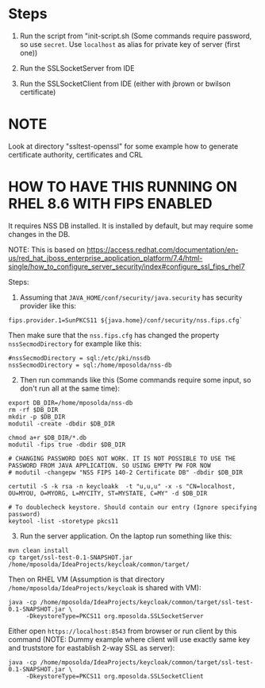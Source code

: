 Steps
=====
1) Run the script from "init-script.sh (Some commands require password, so use `secret`.
Use `localhost` as alias for private key of server (first one))

3) Run the SSLSocketServer from IDE

4) Run the SSLSocketClient from IDE (either with jbrown or bwilson certificate)



# NOTE

Look at directory "ssltest-openssl" for some example how to generate certificate authority, certificates and CRL

# HOW TO HAVE THIS RUNNING ON RHEL 8.6 WITH FIPS ENABLED

It requires NSS DB installed. It is installed by default, but may require some changes in the DB. 

NOTE: This is based on https://access.redhat.com/documentation/en-us/red_hat_jboss_enterprise_application_platform/7.4/html-single/how_to_configure_server_security/index#configure_ssl_fips_rhel7

Steps:

1) Assuming that `JAVA_HOME/conf/security/java.security` has security provider like this:

```
fips.provider.1=SunPKCS11 ${java.home}/conf/security/nss.fips.cfg`
```

Then make sure that the `nss.fips.cfg` has changed the property `nssSecmodDirectory` for example like this:

```
#nssSecmodDirectory = sql:/etc/pki/nssdb
nssSecmodDirectory = sql:/home/mposolda/nss-db
```

2) Then run commands like this (Some commands require some input, so don't run all at the same time):
```
export DB_DIR=/home/mposolda/nss-db
rm -rf $DB_DIR
mkdir -p $DB_DIR
modutil -create -dbdir $DB_DIR

chmod a+r $DB_DIR/*.db
modutil -fips true -dbdir $DB_DIR

# CHANGING PASSWORD DOES NOT WORK. IT IS NOT POSSIBLE TO USE THE PASSWORD FROM JAVA APPLICATION. SO USING EMPTY PW FOR NOW
# modutil -changepw "NSS FIPS 140-2 Certificate DB" -dbdir $DB_DIR

certutil -S -k rsa -n keycloakk  -t "u,u,u" -x -s "CN=localhost, OU=MYOU, O=MYORG, L=MYCITY, ST=MYSTATE, C=MY" -d $DB_DIR

# To doublecheck keystore. Should contain our entry (Ignore specifying password)
keytool -list -storetype pkcs11
```

3) Run the server application. On the laptop run something like this:

```
mvn clean install
cp target/ssl-test-0.1-SNAPSHOT.jar /home/mposolda/IdeaProjects/keycloak/common/target/
```

Then on RHEL VM (Assumption is that directory `/home/mposolda/IdeaProjects/keycloak` is shared with VM):
```
java -cp /home/mposolda/IdeaProjects/keycloak/common/target/ssl-test-0.1-SNAPSHOT.jar \
     -DkeystoreType=PKCS11 org.mposolda.SSLSocketServer
```

Either open `https://localhost:8543` from browser or run client by this command
(NOTE: Dummy example where client will use exactly same key and truststore for eastablish 2-way SSL as server):

```
java -cp /home/mposolda/IdeaProjects/keycloak/common/target/ssl-test-0.1-SNAPSHOT.jar \
     -DkeystoreType=PKCS11 org.mposolda.SSLSocketClient
```

